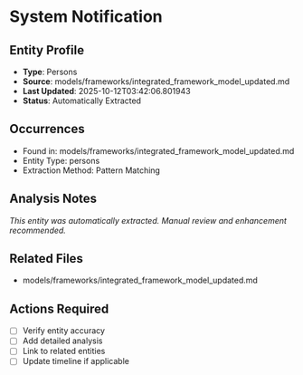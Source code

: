 # System Notification

## Entity Profile
- **Type**: Persons
- **Source**: models/frameworks/integrated_framework_model_updated.md
- **Last Updated**: 2025-10-12T03:42:06.801943
- **Status**: Automatically Extracted

## Occurrences
- Found in: models/frameworks/integrated_framework_model_updated.md
- Entity Type: persons
- Extraction Method: Pattern Matching

## Analysis Notes
*This entity was automatically extracted. Manual review and enhancement recommended.*

## Related Files
- models/frameworks/integrated_framework_model_updated.md

## Actions Required
- [ ] Verify entity accuracy
- [ ] Add detailed analysis
- [ ] Link to related entities
- [ ] Update timeline if applicable

